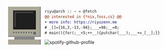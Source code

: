 <div>
  <img src="./img/monitor.gif" height="128" width="128" align="left" />
</div>

```diff
riyu@arch :: ~ » @fetch
@@ interested in {*nix,foss,cs} @@
+ more info: https://riyuzenn.me
# _[]={16,3,-13,-94};___=98;__=0;
# main(){for(;__<5;++__){putchar(___);___+=_[__];}}

```
<img alt="spotify-github-profile" src="https://spotify-github-profile.vercel.app/api/view?uid=31vjim3nddcmey2mb2a3oh5vehqu&cover_image=true&theme=novatorem&bar_color=53b14f&bar_color_cover=false" />
